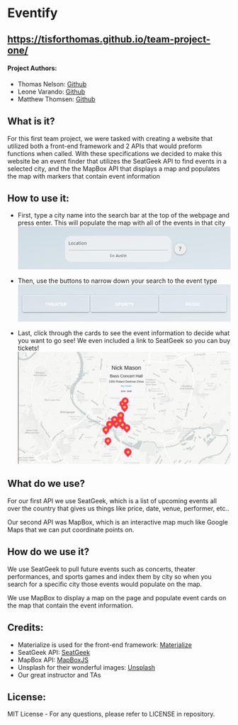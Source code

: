 # Eventify

## https://tisforthomas.github.io/team-project-one/

#### Project Authors: 
- Thomas Nelson: [Github](https://github.com/TIsForThomas)
- Leone Varando: [Github](https://github.com/Opaleone)
- Matthew Thomsen: [Github](https://github.com/mthomsn)

## What is it?

For this first team project, we were tasked with creating a website that utilized both a front-end framework and 2 APIs that would preform functions when called. With these specifications we decided to make this website be an event finder that utilizes the SeatGeek API to find events in a selected city, and the the MapBox API that displays a map and populates the map with markers that contain event information

## How to use it:

- First, type a city name into the search bar at the top of the webpage and press enter. This will populate the map with all of the events in that city ![Search Bar](/assets/Screenshots/search-bar.png)

- Then, use the buttons to narrow down your search to the event type ![Buttons](/assets/Screenshots/buttons.png)

- Last, click through the cards to see the event information to decide what you want to go see! We even included a link to SeatGeek so you can buy tickets! ![Search Bar](/assets/Screenshots/populated-map.png)

## What do we use?

For our first API we use SeatGeek, which is a list of upcoming events all over the country that gives us things like price, date, venue, performer, etc..

Our second API was MapBox, which is an interactive map much like Google Maps that we can put coordinate points on.

## How do we use it?

We use SeatGeek to pull future events such as concerts, theater performances, and sports games and index them by city so when you search for a specific city those events would populate on the map.

We use MapBox to display a map on the page and populate event cards on the map that contain the event information.

## Credits:

- Materialize is used for the front-end framework: [Materialize](https://materializecss.com/about.html)
- SeatGeek API: [SeatGeek](https://platform.seatgeek.com/)
- MapBox API: [MapBoxJS](https://www.mapbox.com/mapbox-gljs)
- Unsplash for their wonderful images: [Unsplash](https://unsplash.com/)
- Our great instructor and TAs

## License:

MIT License - For any questions, please refer to LICENSE in repository.
